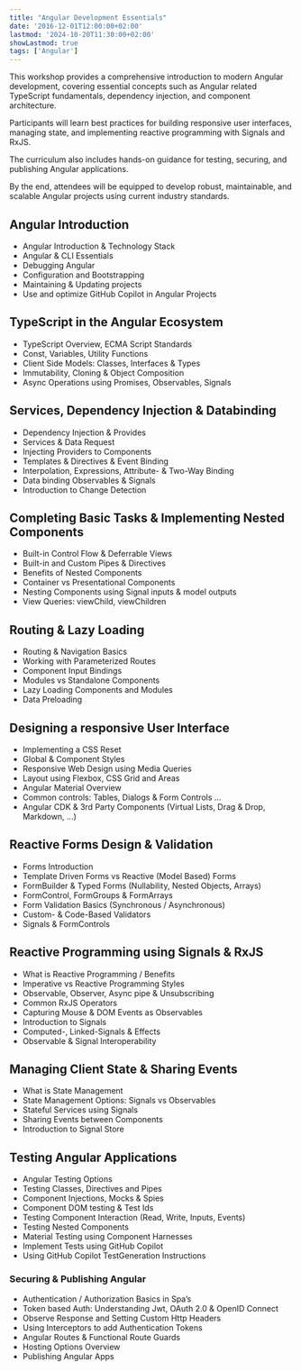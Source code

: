```yaml
---
title: "Angular Development Essentials"
date: '2016-12-01T12:00:00+02:00'
lastmod: '2024-10-20T11:30:00+02:00'
showLastmod: true
tags: ['Angular']
---
```


This workshop provides a comprehensive introduction to modern Angular development, covering essential concepts such as Angular related TypeScript fundamentals, dependency injection, and component architecture.

Participants will learn best practices for building responsive user interfaces, managing state, and implementing reactive programming with Signals and RxJS.

The curriculum also includes hands-on guidance for testing, securing, and publishing Angular applications.

By the end, attendees will be equipped to develop robust, maintainable, and scalable Angular projects using current industry standards.

## Angular Introduction

- Angular Introduction & Technology Stack
- Angular & CLI Essentials
- Debugging Angular
- Configuration and Bootstrapping
- Maintaining & Updating projects
- Use and optimize GitHub Copilot in Angular Projects

## TypeScript in the Angular Ecosystem

- TypeScript Overview, ECMA Script Standards
- Const, Variables, Utility Functions
- Client Side Models: Classes, Interfaces & Types
- Immutability, Cloning & Object Composition
- Async Operations using Promises, Observables, Signals

## Services, Dependency Injection & Databinding

- Dependency Injection & Provides
- Services & Data Request
- Injecting Providers to Components
- Templates & Directives & Event Binding
- Interpolation, Expressions, Attribute- & Two-Way Binding
- Data binding Observables & Signals
- Introduction to Change Detection

## Completing Basic Tasks & Implementing Nested Components

- Built-in Control Flow & Deferrable Views
- Built-in and Custom Pipes & Directives
- Benefits of Nested Components
- Container vs Presentational Components
- Nesting Components using Signal inputs & model outputs
- View Queries: viewChild, viewChildren

## Routing & Lazy Loading

- Routing & Navigation Basics
- Working with Parameterized Routes
- Component Input Bindings
- Modules vs Standalone Components
- Lazy Loading Components and Modules
- Data Preloading

## Designing a responsive User Interface

- Implementing a CSS Reset
- Global & Component Styles
- Responsive Web Design using Media Queries
- Layout using Flexbox, CSS Grid and Areas
- Angular Material Overview
- Common controls: Tables, Dialogs & Form Controls ...
- Angular CDK & 3rd Party Components (Virtual Lists, Drag & Drop, Markdown, ...)

## Reactive Forms Design & Validation

- Forms Introduction
- Template Driven Forms vs Reactive (Model Based) Forms
- FormBuilder & Typed Forms (Nullability, Nested Objects, Arrays)
- FormControl, FormGroups & FormArrays
- Form Validation Basics (Synchronous / Asynchronous)
- Custom- & Code-Based Validators
- Signals & FormControls

## Reactive Programming using Signals & RxJS

- What is Reactive Programming / Benefits
- Imperative vs Reactive Programming Styles
- Observable, Observer, Async pipe & Unsubscribing
- Common RxJS Operators
- Capturing Mouse & DOM Events as Observables
- Introduction to Signals
- Computed-, Linked-Signals & Effects
- Observable & Signal Interoperability

## Managing Client State & Sharing Events

- What is State Management
- State Management Options: Signals vs Observables
- Stateful Services using Signals
- Sharing Events between Components
- Introduction to Signal Store

## Testing Angular Applications

- Angular Testing Options
- Testing Classes, Directives and Pipes
- Component Injections, Mocks & Spies
- Component DOM testing & Test Ids
- Testing Component Interaction (Read, Write, Inputs, Events)
- Testing Nested Components
- Material Testing using Component Harnesses
- Implement Tests using GitHub Copilot
- Using GitHub Copilot TestGeneration Instructions

### Securing & Publishing Angular

- Authentication / Authorization Basics in Spa’s
- Token based Auth: Understanding Jwt, OAuth 2.0 & OpenID Connect
- Observe Response and Setting Custom Http Headers
- Using Interceptors to add Authentication Tokens
- Angular Routes & Functional Route Guards
- Hosting Options Overview
- Publishing Angular Apps

